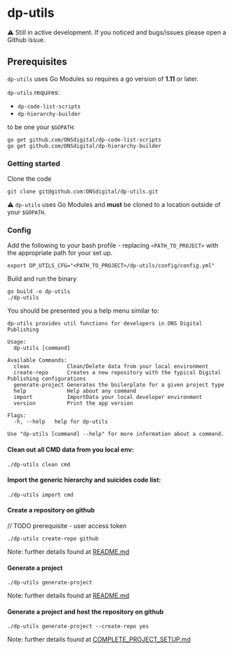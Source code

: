 # dp-utils

:warning: Still in active development. If you noticed and bugs/issues please open a Github issue. 

## Prerequisites
`dp-utils` uses Go Modules so requires a go version of **1.11** or later. 

`dp-utils` requires:
- `dp-code-list-scripts` 
- `dp-hierarchy-builder`

to be one your `$GOPATH`:
```shell script
go get github.com/ONSdigital/dp-code-list-scripts
go get github.com/ONSdigital/dp-hierarchy-builder
```

### Getting started
Clone the code
```shell script
git clone git@github.com:ONSdigital/dp-utils.git
```
:warning: `dp-utils` uses Go Modules and **must** be cloned to a location outside of your `$GOPATH`.

### Config
Add the following to your bash profile - replacing `<PATH_TO_PROJECT>` with the appropriate path for your set up. 

```shell script
export DP_UTILS_CFG="<PATH_TO_PROJECT>/dp-utils/config/config.yml"
```
Build and run the binary
````shell script
go build -o dp-utils
./dp-utils
````

You should be presented you a help menu similar to:
```shell script
dp-utils provides util functions for developers in ONS Digital Publishing

Usage:
  dp-utils [command]

Available Commands:
  clean            Clean/Delete data from your local environment
  create-repo      Creates a new repository with the typical Digital Publishing configurations
  generate-project Generates the boilerplate for a given project type
  help             Help about any command
  import           ImportData your local developer environment
  version          Print the app version

Flags:
  -h, --help   help for dp-utils

Use "dp-utils [command] --help" for more information about a command.
```

#### Clean out all CMD data from you local env:
```shell script
./dp-utils clean cmd
```

#### Import the generic hierarchy and suicides code list:
```shell script
./dp-utils import cmd
```

#### Create a repository on github
// TODO prerequisite - user access token
```shell script
./dp-utils create-repo github
```
Note: further details found at [README.md](repositorycreation/README.md)
#### Generate a project
```shell script
./dp-utils generate-project
```
Note: further details found at [README.md](app-generation/README.md)
#### Generate a project and host the repository on github
```shell script
./dp-utils generate-project --create-repo yes
```
Note: further details found at [COMPLETE_PROJECT_SETUP.md](app-generation/COMPLETE_PROJECT_SETUP.md)